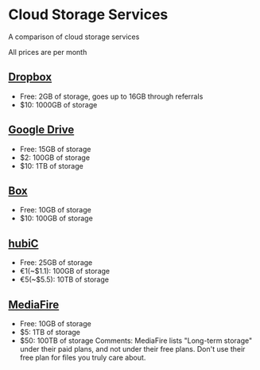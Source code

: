# Cloud Storage Services
A comparison of cloud storage services

All prices are per month

## [Dropbox](http://dropbox.com)
* Free: 2GB of storage, goes up to 16GB through referrals
* $10: 1000GB of storage

## [Google Drive](http://drive.google.com)
* Free: 15GB of storage
* $2: 100GB of storage
* $10: 1TB of storage

## [Box](http://box.com)
* Free: 10GB of storage
* $10: 100GB of storage

## [hubiC](http://hubic.com)
* Free: 25GB of storage
* €1(~$1.1): 100GB of storage
* €5(~$5.5): 10TB of storage

## [MediaFire](http://mediafire.com)
* Free: 10GB of storage
* $5: 1TB of storage
* $50: 100TB of storage
Comments: MediaFire lists "Long-term storage" under their paid plans, and not under their free plans. Don't use their free plan for files you truly care about.
